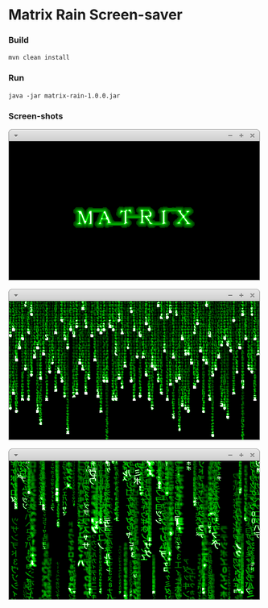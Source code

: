 # Matrix Rain Screen-saver

### Build

```shell
mvn clean install
```

### Run

```shell
java -jar matrix-rain-1.0.0.jar
```

### Screen-shots

![1](screenshots/Screenshot_2022-03-17_08-35-29.png)

![2](screenshots/Screenshot_2022-03-17_08-35-43.png)

![3](screenshots/Screenshot_2022-03-17_08-36-04.png)